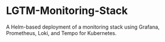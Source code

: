 # LGTM-Monitoring-Stack
A Helm-based deployment of a monitoring stack using Grafana, Prometheus, Loki, and Tempo for Kubernetes.
